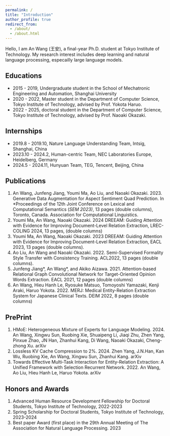 ```yaml
---
permalink: /
title: "Introduction"
author_profile: true
redirect_from: 
  - /about/
  - /about.html
---
```


Hello, I am An Wang (王安), a final-year Ph.D. student at Tokyo Institute of Technology.
My research interest includes deep learning and natural language processing, especailly large language models.

Educations
------
- 2015 - 2019, Undergraduate student in the School of Mechatronic Engineering and Automation, Shanghai University
- 2020 - 2022, Master student in the Department of Computer Science, Tokyo Institute of Technology, advised by Prof. Yokota Haruo.
- 2022 - 2025, doctoral student in the Department of Computer Science, Tokyo Institute of Technology, advised by Prof. Naoaki Okazaki.

Internships
------
- 2019.8 - 2019.10, Nature Language Understanding Team, Intsig, Shanghai, China
- 2023.10 - 2024.2, Human-centric Team, NEC Laboratories Europe, Heidelberg, Germany
- 2024.5 - 2024.11, Hunyuan Team, TEG, Tencent, Beijing, China

Publications
------
1. An Wang, Junfeng Jiang, Youmi Ma, Ao Liu, and Naoaki Okazaki. 2023. Generative Data Augmentation for Aspect Sentiment Quad Prediction. In *Proceedings of the 12th Joint Conference on Lexical and Computational Semantics (*SEM 2023)*, 13 pages (double columns), Toronto, Canada. Association for Computational Linguistics.
3. Youmi Ma, An Wang, Naoaki Okazaki. 2024 DREEAM: Guiding Attention with Evidence for Improving Document-Level Relation Extraction, LREC-COLING 2024, 13 pages, (double columns)
4. Youmi Ma, An Wang, Naoaki Okazaki. 2023 DREEAM: Guiding Attention with Evidence for Improving Document-Level Relation Extraction, EACL 2023, 13 pages (double columns). 
5. Ao Liu, An Wang and Naoaki Okazaki. 2022. Semi-Supervised Formality Style Transfer with Consistency Training. ACL2022, 13 pages (double columns).  
6. Junfeng Jiang*, An Wang*, and Akiko Aizawa. 2021. Attention-based Relational Graph Convolutional Network for Target-Oriented Opinion Words Extraction. EACL 2021, 12 pages (double columns)
7. An Wang, Hieu Hanh Le, Ryosuke Matsuo, Tomoyoshi Yamazaki, Kenji Araki, Haruo Yokota. 2022. MERJ: Medical Entity-Relation Extraction System for Japanese Clinical Texts. DEIM 2022, 8 pages (double columns)

PrePrint
------
1. HMoE: Heterogeneous Mixture of Experts for Language Modeling. 2024. An Wang, Xingwu Sun, Ruobing Xie, Shuaipeng Li, Jiaqi Zhu, Zhen Yang, Pinxue Zhao, JN Han, Zhanhui Kang, Di Wang, Naoaki Okazaki, Cheng-zhong Xu. arXiv
2. Lossless KV Cache Compression to 2%. 2024. Zhen Yang, J.N.Han, Kan Wu, Ruobing Xie, An Wang, Xingwu Sun, Zhanhui Kang. arXiv
3. Towards Effective Multi-Task Interaction for Entity-Relation Extraction: A Unified Framework with Selection Recurrent Network. 2022. An Wang, Ao Liu, Hieu Hanh Le, Haruo Yokota. arXiv

Honors and Awards
------
1. Advanced Human Resource Development Fellowship for Doctoral Students, Tokyo Institute of Technology, 2022-2023
2. Spring Scholarship for Doctoral Students, Tokyo Institute of Technology, 2023-2024
3. Best paper Award (first place) in the 29th Annual Meeting of The Association for Natural Language Processing. 2023